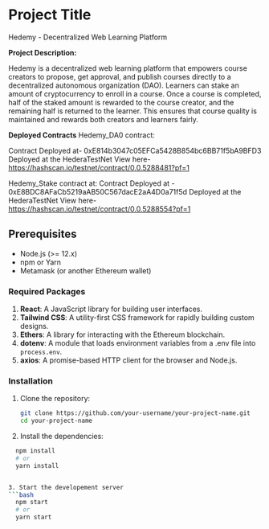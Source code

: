 # Project Title

Hedemy - Decentralized Web Learning Platform

**Project Description:**

 Hedemy is a decentralized web learning platform that empowers course creators to propose, get approval, and publish courses directly to a decentralized autonomous organization (DAO). Learners can stake an amount of cryptocurrency to enroll in a course. Once a course is completed, half of the staked amount is rewarded to the course creator, and the remaining half is returned to the learner. This ensures that course quality is maintained and rewards both creators and learners fairly.

**Deployed Contracts**
Hedemy_DA0 contract:

Contract Deployed at- 0xE814b3047c05EFCa5428B854bc6BB71f5bA9BFD3
Deployed at the HederaTestNet
View here- https://hashscan.io/testnet/contract/0.0.5288481?pf=1

Hedemy_Stake contract at:
Contract Deployed at - 0xE8BDC8AFaCb5219aAB50C567dacE2aA4D0a71f5d
Deployed at the HederaTestNet
View here- https://hashscan.io/testnet/contract/0.0.5288554?pf=1

## Prerequisites
- Node.js (>= 12.x)
- npm or Yarn
- Metamask (or another Ethereum wallet)

### Required Packages
1. **React**: A JavaScript library for building user interfaces.
2. **Tailwind CSS**: A utility-first CSS framework for rapidly building custom designs.
3. **Ethers**: A library for interacting with the Ethereum blockchain.
4. **dotenv**: A module that loads environment variables from a .env file into `process.env`.
5. **axios**: A promise-based HTTP client for the browser and Node.js.

### Installation

1. Clone the repository:
   ```bash
   git clone https://github.com/your-username/your-project-name.git
   cd your-project-name

2. Install the dependencies:
 ```bash
   npm install
   # or
   yarn install


3. Start the developement server
```bash
   npm start
   # or
   yarn start


